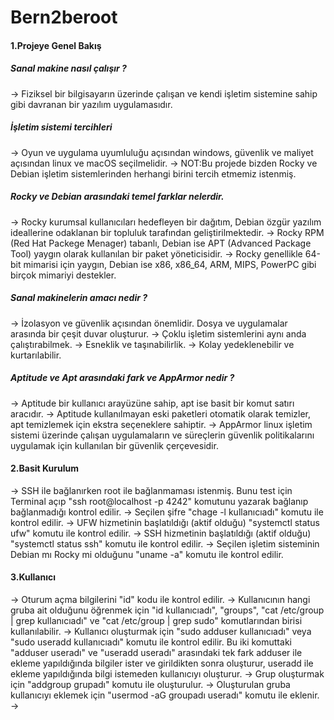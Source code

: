 # Bern2beroot

#### 1.Projeye Genel Bakış
##### Sanal makine nasıl çalışır ?
→ Fiziksel bir bilgisayarın üzerinde çalışan ve kendi işletim sistemine sahip gibi davranan bir yazılım uygulamasıdır.
##### İşletim sistemi tercihleri
→ Oyun ve uygulama uyumluluğu açısından windows, güvenlik ve maliyet açısından linux ve macOS seçilmelidir.
→ NOT:Bu projede bizden Rocky ve Debian işletim sistemlerinden herhangi birini tercih etmemiz istenmiş.
##### Rocky ve Debian arasındaki temel farklar nelerdir.
→ Rocky kurumsal kullanıcıları hedefleyen bir dağıtım, Debian özgür yazılım ideallerine odaklanan bir topluluk tarafından geliştirilmektedir.
→ Rocky RPM (Red Hat Packege Menager) tabanlı, Debian ise APT (Advanced Package Tool) yaygın olarak kullanılan bir paket yöneticisidir.
→ Rocky genellikle 64-bit mimarisi için yaygın, Debian ise x86, x86_64, ARM, MIPS, PowerPC gibi birçok mimariyi destekler.
##### Sanal makinelerin amacı nedir ?
→ İzolasyon ve güvenlik açısından önemlidir. Dosya ve uygulamalar arasında bir çeşit duvar oluşturur.
→ Çoklu işletim sistemlerini aynı anda çalıştırabilmek.
→ Esneklik ve taşınabilirlik.
→ Kolay yedeklenebilir ve kurtarılabilir.
##### Aptitude ve Apt arasındaki fark ve AppArmor nedir ?
→ Aptitude bir kullanıcı arayüzüne sahip, apt ise basit bir komut satırı aracıdır.
→ Aptitude kullanılmayan eski paketleri otomatik olarak temizler, apt temizlemek için ekstra seçeneklere sahiptir.
→ AppArmor linux işletim sistemi üzerinde çalışan uygulamaların ve süreçlerin güvenlik politikalarını uygulamak için kullanılan bir güvenlik çerçevesidir.
#### 2.Basit Kurulum
→ SSH ile bağlanırken root ile bağlanmaması istenmiş. Bunu test için Terminal açıp "ssh root@localhost -p 4242" komutunu yazarak bağlanıp bağlanmadığı kontrol edilir.
→ Seçilen şifre "chage -l kullanıcıadı" komutu ile kontrol edilir.
→ UFW hizmetinin başlatıldığı (aktif olduğu) "systemctl status ufw" komutu ile kontrol edilir.
→ SSH hizmetinin başlatıldığı (aktif olduğu) "systemctl status ssh" komutu ile kontrol edilir.
→ Seçilen işletim sisteminin Debian mı Rocky mi olduğunu "uname -a" komutu ile kontrol edilir.
#### 3.Kullanıcı
→ Oturum açma bilgilerini "id" kodu ile kontrol edilir.
→ Kullanıcının hangi gruba ait olduğunu öğrenmek için "id kullanıcıadı", "groups", "cat /etc/group | grep kullanıcıadı" ve "cat /etc/group | grep sudo" komutlarından birisi kullanılabilir.
→ Kullanıcı oluşturmak için "sudo adduser kullanıcıadı" veya "sudo useradd kullanıcıadı" komutu ile kontrol edilir. Bu iki komuttaki "adduser useradı" ve "useradd useradı" arasındaki tek fark adduser ile ekleme yapıldığında bilgiler ister ve girildikten sonra oluşturur, useradd ile ekleme yapıldığında bilgi istemeden kullanıcıyı oluşturur.
→ Grup oluşturmak için "addgroup grupadı" komutu ile oluşturulur.
→ Oluşturulan gruba kullanıcıyı eklemek için "usermod -aG groupadı useradı" komutu ile eklenir.
→ 
